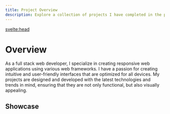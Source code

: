 ```yaml
---
title: Project Overview
description: Explore a collection of projects I have completed in the past, showcasing my skills in web development.
---
```


<script lang="ts">
    import ProjectShowcase from '$components/ProjectShowcase.svelte'
    export let data;
</script>

<svelte:head>

<title>{title} | Newton Yan</title>
<meta property="og:type" content="article" />
<meta property="og:title" content={title} />
<meta property="og:description" content={description} />
<meta name="description" content={description} />
</svelte:head>

# Overview

As a full stack web developer, I specialize in creating responsive web applications using various web frameworks. I have a passion for creating intuitive and user-friendly interfaces that are optimized for all devices. My projects are designed and developed with the latest technologies and trends in mind, ensuring that they are not only functional, but also visually appealing.

## Showcase

<ProjectShowcase projects={data.projects}/>
